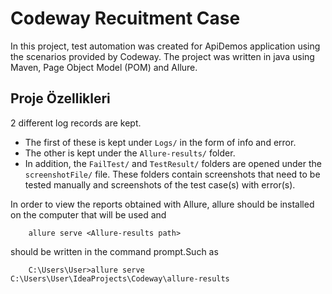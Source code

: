 # Codeway Recuitment Case

In this project, test automation was created for ApiDemos application using the scenarios provided by Codeway. The project was written in java using Maven, Page Object Model (POM) and Allure.


## Proje Özellikleri

2 different log records are kept.

* The first of these is kept under `Logs/` in the form of info and error.
* The other is kept under the `Allure-results/` folder.
* In addition, the `FailTest/` and `TestResult/` folders are opened under the `screenshotFile/` file. These folders contain screenshots that need to be tested manually and screenshots of the test case(s) with error(s).

In order to view the reports obtained with Allure, allure should be installed on the computer that will be used and  

        allure serve <Allure-results path>
  
 should be written in the command prompt.Such as
  
        C:\Users\User>allure serve C:\Users\User\IdeaProjects\Codeway\allure-results
